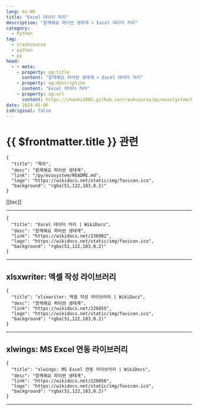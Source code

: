 ```yaml
---
lang: ko-KR
title: "Excel 데이터 처리"
description: "함께해요 파이썬 생태계 > Excel 데이터 처리"
category:
  - Python
tag: 
  - crashcourse
  - python
  - py
head:
  - - meta:
    - property: og:title
      content: "함께해요 파이썬 생태계 > Excel 데이터 처리"
    - property: og:description
      content: "Excel 데이터 처리"
    - property: og:url
      content: https://chanhi2002.github.io/crashcourse/py/ecostystem/08/xls.html
date: 2024-05-06
isOriginal: false
---
```


# {{ $frontmatter.title }} 관련

```component VPCard
{
  "title": "목차",
  "desc": "함께해요 파이썬 생태계",
  "link": "/py/ecosystem/README.md",
  "logo": "https://wikidocs.net/static/img/favicon.ico",
  "background": "rgba(51,122,183,0.2)"
}
```

[[toc]]

---

```component VPCard
{
  "title": "Excel 데이터 처리 | WikiDocs",
  "desc": "함께해요 파이썬 생태계",
  "link": "https://wikidocs.net/236902",
  "logo": "https://wikidocs.net/static/img/favicon.ico",
  "background": "rgba(51,122,183,0.2)"
}
```

<!-- TODO: 작성 -->

---

## xlsxwriter: 엑셀 작성 라이브러리

```component VPCard
{
  "title": "xlsxwriter: 엑셀 작성 라이브러리 | WikiDocs",
  "desc": "함께해요 파이썬 생태계",
  "link": "https://wikidocs.net/226855",
  "logo": "https://wikidocs.net/static/img/favicon.ico",
  "background": "rgba(51,122,183,0.2)"
}
```

<!-- TODO: 작성 -->

---

## xlwings: MS Excel 연동 라이브러리

```component VPCard
{
  "title": "xlwings: MS Excel 연동 라이브러리 | WikiDocs",
  "desc": "함께해요 파이썬 생태계",
  "link": "https://wikidocs.net/226856",
  "logo": "https://wikidocs.net/static/img/favicon.ico",
  "background": "rgba(51,122,183,0.2)"
}
```

<!-- TODO: 작성 -->

---

<TagLinks />